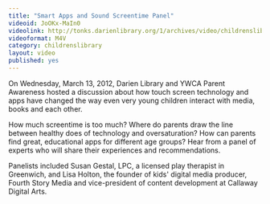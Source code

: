 ```yaml
---
title: "Smart Apps and Sound Screentime Panel"
videoid: JoOKx-MaIn0
videolink: http://tonks.darienlibrary.org/1/archives/video/childrenslibrary/20120313_smart_app_panel.m4v
videoformat: M4V
category: childrenslibrary
layout: video
published: yes
---
```


On Wednesday, March 13, 2012, Darien Library and YWCA Parent Awareness hosted a discussion about how touch screen technology and apps have changed the way even very young children interact with media, books and each other.

How much screentime is too much? Where do parents draw the line between healthy does of technology and oversaturation? How can parents find great, educational apps for different age groups? Hear from a panel of experts who will share their experiences and recommendations.

Panelists included Susan Gestal, LPC, a licensed play therapist in Greenwich, and Lisa Holton, the founder of kids' digital media producer, Fourth Story Media and vice-president of content development at Callaway Digital Arts.